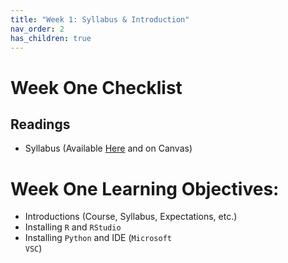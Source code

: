 ```yaml
---
title: "Week 1: Syllabus & Introduction"
nav_order: 2
has_children: true
---
```



# Week One Checklist 

## Readings

- Syllabus (Available [Here](https://jaketruscott.github.io/CSS_POS_UF/syllabus.html) and on Canvas)


# Week One Learning Objectives: 

- Introductions (Course, Syllabus, Expectations, etc.)
- Installing <code>R</code> and <code>RStudio</code>
- Installing  <code>Python</code> and IDE (<code>Microsoft VSC</code>)